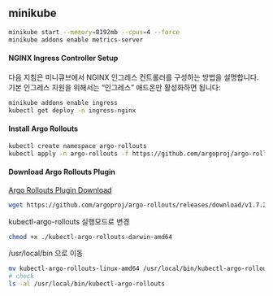 

## minikube 

```bash
minikube start --memory=8192mb --cpus=4 --force
minikube addons enable metrics-server
```



#### NGINX Ingress Controller Setup


다음 지침은 미니큐브에서 NGINX 인그레스 컨트롤러를 구성하는 방법을 설명합니다. 기본 인그레스 지원을 위해서는 “인그레스” 애드온만 활성화하면 됩니다:

```bash
minikube addons enable ingress
kubectl get deploy -n ingress-nginx
```

#### Install Argo Rollouts
```bash
kubectl create namespace argo-rollouts
kubectl apply -n argo-rollouts -f https://github.com/argoproj/argo-rollouts/releases/latest/download/install.yaml
```

#### Download Argo Rollouts Plugin
[Argo Rollouts Plugin Download](https://github.com/argoproj/argo-rollouts/releases)

```bash
wget https://github.com/argoproj/argo-rollouts/releases/download/v1.7.2/kubectl-argo-rollouts-linux-amd64
```

kubectl-argo-rollouts 실행모드로 변경
```bash
chmod +x ./kubectl-argo-rollouts-darwin-amd64
```

/usr/local/bin 으로 이동
```bash
mv kubectl-argo-rollouts-linux-amd64 /usr/local/bin/kubectl-argo-rollouts
# check
ls -al /usr/local/bin/kubectl-argo-rollouts
```